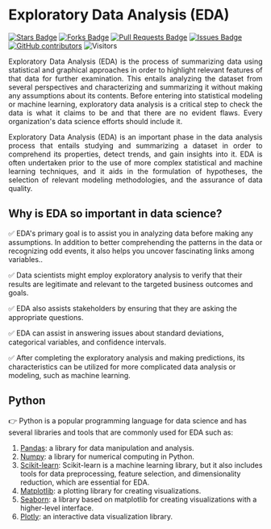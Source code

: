 # Exploratory Data Analysis (EDA)

<a href="https://github.com/arifadli/Exploratory-Data-Analysis/stargazers"><img src="https://img.shields.io/github/stars/arifadli/Exploratory-Data-Analysis" alt="Stars Badge"/></a>
<a href="https://github.com/arifadli/Exploratory-Data-Analysis/network/members"><img src="https://img.shields.io/github/forks/arifadli/Exploratory-Data-Analysis" alt="Forks Badge"/></a>
<a href="https://github.com/arifadli/Exploratory-Data-Analysis/pulls"><img src="https://img.shields.io/github/issues-pr/arifadli/Exploratory-Data-Analysis" alt="Pull Requests Badge"/></a>
<a href="https://github.com/arifadli/Exploratory-Data-Analysis/issues"><img src="https://img.shields.io/github/issues/arifadli/Exploratory-Data-Analysis" alt="Issues Badge"/></a>
<a href="https://github.com/arifadli/Exploratory-Data-Analysis/contributors"><img alt="GitHub contributors" src="https://img.shields.io/github/contributors/arifadli/Exploratory-Data-Analysis?color=2b9348"></a>
![Visitors](https://api.visitorbadge.io/api/visitors?path=https%3A%2F%2Fgithub.com%2Farifadli%2FExploratory-Data-Analysis&labelColor=%23d9e3f0&countColor=%23697689&style=flat)


<p align="justify">Exploratory Data Analysis (EDA) is the process of summarizing data using statistical and graphical approaches in order to highlight relevant features of that data for further examination. This entails analyzing the dataset from several perspectives and characterizing and summarizing it without making any assumptions about its contents.
Before entering into statistical modeling or machine learning, exploratory data analysis is a critical step to check the data is what it claims to be and that there are no evident flaws. Every organization's data science efforts should include it.</p>

<p align="justify">Exploratory Data Analysis (EDA) is an important phase in the data analysis process that entails studying and summarizing a dataset in order to comprehend its properties, detect trends, and gain insights into it. EDA is often undertaken prior to the use of more complex statistical and machine learning techniques, and it aids in the formulation of hypotheses, the selection of relevant modeling methodologies, and the assurance of data quality.</p>

## Why is EDA so important in data science?

✅️ EDA's primary goal is to assist you in analyzing data before making any assumptions. In addition to better comprehending the patterns in the data or recognizing odd events, it also helps you uncover fascinating links among variables..

✅️ Data scientists might employ exploratory analysis to verify that their results are legitimate and relevant to the targeted business outcomes and goals.

✅️ EDA also assists stakeholders by ensuring that they are asking the appropriate questions. 

✅️ EDA can assist in answering issues about standard deviations, categorical variables, and confidence intervals.

✅️ After completing the exploratory analysis and making predictions, its characteristics can be utilized for more complicated data analysis or modeling, such as machine learning.

## Python
👉 Python is a popular programming language for data science and has several libraries and tools that are commonly used for EDA such as:

1. [Pandas](./materials/pandas.md): a library for data manipulation and analysis.
2. [Numpy](./materials/numpy.md): a library for numerical computing in Python.
3. [Scikit-learn](./materials/scikit.md): Scikit-learn is a machine learning library, but it also includes tools for data preprocessing, feature selection, and dimensionality reduction, which are essential for EDA.
4. [Matplotlib](./materials/matplotlib.md): a plotting library for creating visualizations.
5. [Seaborn](./materials/seaborn.md): a library based on matplotlib for creating visualizations with a higher-level interface.
6. [Plotly](./materials/plotly.md): an interactive data visualization library.

